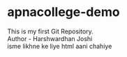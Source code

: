 # apnacollege-demo
This is my first Git Repository.
<br>
Author - Harshwardhan Joshi
<br>isme likhne ke liye html aani chahiye
